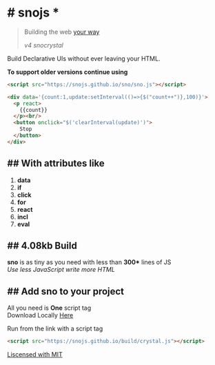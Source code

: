 # # snojs *

> Building the web [your way](#your)
>
> _v4 snocrystal_

Build Declarative UIs without ever leaving your HTML.

__To support older versions continue using__ 

```html
<script src="https://snojs.github.io/sno/sno.js"></script>
```



```html
<div data='{count:1,update:setInterval(()=>{$("count++")},100)}'>
  <p react>
    {{count}}
  </p><br/>
  <button onclick="$('clearInterval(update)')">
    Stop
  </button>
</div>
```

## ## With attributes like

1. **data**
2. **if**
3. **click**
4. **for**
5. **react**
6. **incl**
7. **eval**

## ## 4.08kb Build

**sno** is as tiny as you need with less than __300*__ lines of JS<br/>
_Use less JavaScript write more HTML_

## ## Add sno to your project

All you need is **One** script tag<br/>
Download Locally [Here](https://snojs.github.io/build/crystal.js)

Run from the link with a script tag

```html
<script src="https://snojs.github.io/build/crystal.js"></script>
```

<ins>Liscensed with MIT</ins>
